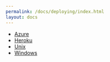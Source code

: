 ```yaml
---
permalink: /docs/deploying/index.html
layout: docs
---
```


- [Azure](/docs/deploying/azure.md)
- [Heroku](/docs/deploying/heroku.md)
- [Unix](/docs/deploying/unix.md)
- [Windows](/docs/deploying/windows.md)
